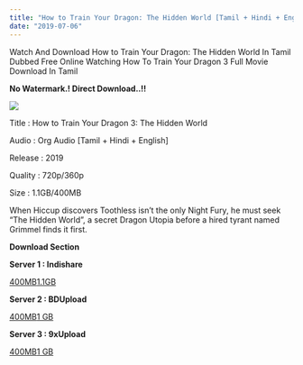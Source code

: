 ```yaml
---
title: "How to Train Your Dragon: The Hidden World [Tamil + Hindi + Eng] Full Movie Download"
date: "2019-07-06"
---
```


Watch And Download How to Train Your Dragon: The Hidden World In Tamil Dubbed Free Online Watching How To Train Your Dragon 3 Full Movie Download In Tamil

**No Watermark.! Direct Download..!!**

[![](https://1.bp.blogspot.com/-91lAMJ3-uzk/XSB1BxvUFOI/AAAAAAAAByQ/XQluKQCqWLUZvmzcvZMjYzdV0ncXu-3rwCLcBGAs/s320/DOWNLOAD-Album-John-Powell-How-To-Train-Your-Dragon-The-Hidden-World-Original-Motion-Picture-Soundtrack-Zippyshare-torrent.jpg)](https://1.bp.blogspot.com/-91lAMJ3-uzk/XSB1BxvUFOI/AAAAAAAAByQ/XQluKQCqWLUZvmzcvZMjYzdV0ncXu-3rwCLcBGAs/s1600/DOWNLOAD-Album-John-Powell-How-To-Train-Your-Dragon-The-Hidden-World-Original-Motion-Picture-Soundtrack-Zippyshare-torrent.jpg)

Title : How to Train Your Dragon 3: The Hidden World

Audio : Org Audio \[Tamil + Hindi + English\]

Release : 2019

Quality : 720p/360p

Size : 1.1GB/400MB

When Hiccup discovers Toothless isn’t the only Night Fury, he must seek “The Hidden World”, a secret Dragon Utopia before a hired tyrant named Grimmel finds it first.

**Download Section**

**Server 1 : Indishare**

[400MB](https://dl1.indishare.in/4ebcr9jzzzi5)[1.1GB](https://dl1.indishare.in/osvz5w4sb0s6)

**Server 2 : BDUpload**

[400MB](https://dl.bdupload.in/6ujnlg10vssi)[1 GB](https://dl.bdupload.in/ffxepnqpnih3)

**Server 3 : 9xUpload**

[400MB](https://ww.9xupload.info/6ol0i2rj7kn9)[1 GB](https://ww.9xupload.info/68nph32hqmo5)
